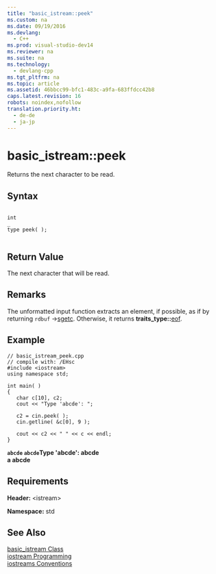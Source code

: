 ```yaml
---
title: "basic_istream::peek"
ms.custom: na
ms.date: 09/19/2016
ms.devlang: 
  - C++
ms.prod: visual-studio-dev14
ms.reviewer: na
ms.suite: na
ms.technology: 
  - devlang-cpp
ms.tgt_pltfrm: na
ms.topic: article
ms.assetid: 46bbcc99-bfc1-483c-a9fa-683ffdcc42b8
caps.latest.revision: 16
robots: noindex,nofollow
translation.priority.ht: 
  - de-de
  - ja-jp
---
```

# basic_istream::peek
Returns the next character to be read.  
  
## Syntax  
  
```  
  
int  
_  
type peek( );  
  
```  
  
## Return Value  
 The next character that will be read.  
  
## Remarks  
 The unformatted input function extracts an element, if possible, as if by returning `rdbuf` ->[sgetc](../vs140/basic_streambuf--sgetc.md). Otherwise, it returns **traits_type::**[eof](../vs140/char_traits--eof.md).  
  
## Example  
  
```  
// basic_istream_peek.cpp  
// compile with: /EHsc  
#include <iostream>  
using namespace std;  
  
int main( )   
{  
   char c[10], c2;  
   cout << "Type 'abcde': ";  
  
   c2 = cin.peek( );  
   cin.getline( &c[0], 9 );  
  
   cout << c2 << " " << c << endl;  
}  
```  
  
  **`abcde` `abcde`Type 'abcde': abcde**  
**a abcde**   
## Requirements  
 **Header:** <istream\>  
  
 **Namespace:** std  
  
## See Also  
 [basic_istream Class](../vs140/basic_istream-Class.md)   
 [iostream Programming](../vs140/iostream-Programming.md)   
 [iostreams Conventions](../vs140/iostreams-Conventions.md)